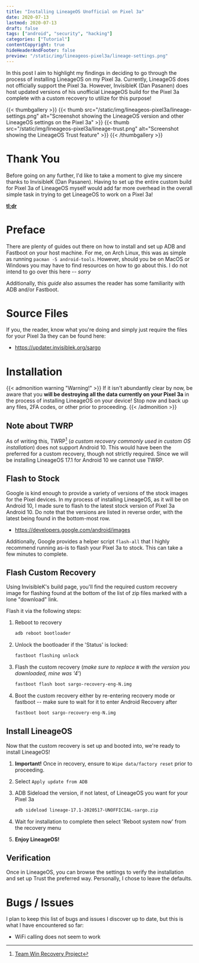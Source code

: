 ```yaml
---
title: "Installing LineageOS Unofficial on Pixel 3a"
date: 2020-07-13
lastmod: 2020-07-13
draft: false
tags: ["android", "security", "hacking"]
categories: ["Tutorial"]
contentCopyright: true
hideHeaderAndFooter: false
preview: "/static/img/lineageos-pixel3a/lineage-settings.png"
---
```

In this post I aim to highlight my findings in deciding to go through  the
process of installing LineageOS on my Pixel 3a. Currently, LineageOS does not
officially support the Pixel 3a. However, InvisibleK (Dan Pasanen) does host
updated versions of his unofficial LineageOS build for the Pixel 3a complete
with a custom recovery to utilize for this purpose!

{{< thumbgallery >}}
    {{< thumb src="/static/img/lineageos-pixel3a/lineage-settings.png"
        alt="Screenshot showing the LineageOS version and other LineageOS settings on the Pixel 3a" >}}
    {{< thumb src="/static/img/lineageos-pixel3a/lineage-trust.png"
        alt="Screenshot showing the LineageOS Trust feature" >}}
{{< /thumbgallery >}}

<!--more-->
# Thank You

Before going on any further, I'd like to take a moment to give my sincere thanks
to InvisibleK (Dan Pasanen). Having to set up the entire custom build for Pixel
3a of LineageOS myself would add far more overhead in the overall simple task in
trying to get LineageOS to work on a Pixel 3a!

[**tl;dr**](#flash-custom-recovery)

# Preface

There are plenty of guides out there on how to install and set up ADB and
Fastboot on your host machine. For me, on Arch Linux, this was as simple as
running `pacman -S android-tools`. However, should you be on MacOS or Windows
you may have to find resources on how to go about this. I do not intend to go
over this here -- _sorry_

Additionally, this _guide_ also assumes the reader has some familiarity with ADB
and/or Fastboot.

# Source Files

If you, the reader, know what you're doing and simply just require the files
for your Pixel 3a they can be found here:

- <https://updater.invisiblek.org/sargo>

# Installation

{{< admonition warning "Warning!" >}}
If it isn't abundantly clear by now, be aware that you **will be destroying all
the data currently on your Pixel 3a** in the process of installing LineageOS on
your device! Stop now and back up any files, 2FA codes, or other prior to
proceeding.
{{< /admonition >}}

## Note about TWRP

As of writing this, TWRP[^1] (_a custom recovery commonly used in custom OS
installation_) does not support Android 10. This would have been the preferred
for a custom recovery, though not strictly required. Since we will be installing
LineageOS 17.1 for Android 10 we cannot use TWRP.

## Flash to Stock

Google is kind enough to provide a variety of versions of the stock images for
the Pixel devices. In my process of installing LineageOS, as it will be on
Android 10, I made sure to flash to the latest stock version of Pixel 3a Android
10. Do note that the versions are listed in reverse order, with the latest being
found in the bottom-most row.

- <https://developers.google.com/android/images>

Additionally, Google provides a helper script `flash-all` that I highly
recommend running as-is to flash your Pixel 3a to stock. This can take a few
minutes to complete.

## Flash Custom Recovery

Using InvisibleK's build page, you'll find the required custom recovery image
for flashing found at the bottom of the list of zip files marked with a lone
"download" link.

Flash it via the following steps:

1. Reboot to recovery

   ```bash
   adb reboot bootloader
   ```

1. Unlock the bootloader if the 'Status' is locked:

   ```bash
   fastboot flashing unlock
   ```

1. Flash the custom recovery (_make sure to replace `N` with the version you
   downloaded, mine was '4'_)

   ```bash
   fastboot flash boot sargo-recovery-eng-N.img
   ```

1. Boot the custom recovery either by re-entering recovery mode or fastboot --
   make sure to wait for it to enter Android Recovery after

   ```bash
   fastboot boot sargo-recovery-eng-N.img
   ```

## Install LineageOS

Now that the custom recovery is set up and booted into, we're ready to install LineageOS!

1. **Important!** Once in recovery, ensure to `Wipe data/factory reset` prior to
   proceeding.
1. Select `Apply update from ADB`
1. ADB Sideload the version, if not latest, of LineageOS you want for your Pixel
   3a

   ```bash
   adb sideload lineage-17.1-2020517-UNOFFICIAL-sargo.zip
   ```

1. Wait for installation to complete then select 'Reboot system now' from the
   recovery menu
1. **Enjoy LineageOS!**

## Verification

Once in LineageOS, you can browse the settings to verify the installation and
set up Trust the preferred way. Personally, I chose to leave the defaults.

# Bugs / Issues

I plan to keep this list of bugs and issues I discover up to date, but this is
what I have encountered so far:

- WiFi calling does not seem to work

[^1]: [Team Win Recovery Project](https://twrp.me/)
